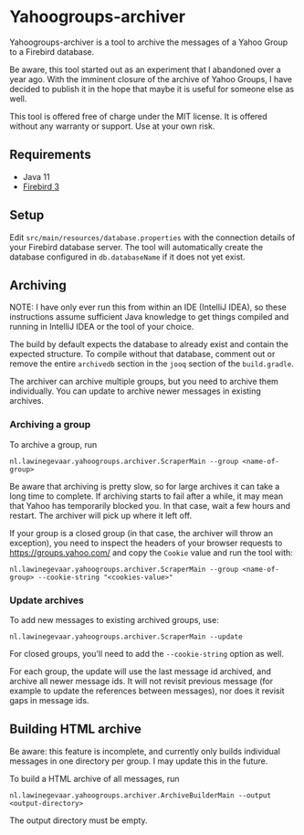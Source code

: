 Yahoogroups-archiver
====================

Yahoogroups-archiver is a tool to archive the messages of a Yahoo Group to a
Firebird database.

Be aware, this tool started out as an experiment that I abandoned over a year
ago. With the imminent closure of the archive of Yahoo Groups, I have decided to
publish it in the hope that maybe it is useful for someone else as well.

This tool is offered free of charge under the MIT license. It is offered without
any warranty or support. Use at your own risk.

Requirements
------------

- Java 11
- [Firebird 3](https://www.firebirdsql.org/)

Setup
-----

Edit `src/main/resources/database.properties` with the connection details of
your Firebird database server. The tool will automatically create the 
database configured in `db.databaseName` if it does not yet exist.

Archiving
---------

NOTE: I have only ever run this from within an IDE (IntelliJ IDEA), so these 
instructions assume sufficient Java knowledge to get things compiled and
running in IntelliJ IDEA or the tool of your choice.

The build by default expects the database to already exist and contain the
expected structure. To compile without that database, comment out or remove the
entire `archivedb` section in the `jooq` section of the `build.gradle`. 

The archiver can archive multiple groups, but you need to archive them
individually. You can update to archive newer messages in existing archives.

### Archiving a group

To archive a group, run 

```
nl.lawinegevaar.yahoogroups.archiver.ScraperMain --group <name-of-group>
```

Be aware that archiving is pretty slow, so for large archives it can take a long
time to complete. If archiving starts to fail after a while, it may mean that
Yahoo has temporarily blocked you. In that case, wait a few hours and restart.
The archiver will pick up where it left off.

If your group is a closed group (in that case, the archiver will throw an
exception), you need to inspect the headers of your browser requests to 
https://groups.yahoo.com/ and copy the `Cookie` value and run the tool with:

```
nl.lawinegevaar.yahoogroups.archiver.ScraperMain --group <name-of-group> --cookie-string "<cookies-value>"
```

### Update archives 

To add new messages to existing archived groups, use:

```
nl.lawinegevaar.yahoogroups.archiver.ScraperMain --update
```

For closed groups, you'll need to add the `--cookie-string` option as well.

For each group, the update will use the last message id archived, and archive
all newer message ids. It will not revisit previous message (for example to
update the references between messages), nor does it revisit gaps in message ids.

Building HTML archive
---------------------

Be aware: this feature is incomplete, and currently only builds individual
messages in one directory per group. I may update this in the future.

To build a HTML archive of all messages, run

```
nl.lawinegevaar.yahoogroups.archiver.ArchiveBuilderMain --output <output-directory>
```

The output directory must be empty.
